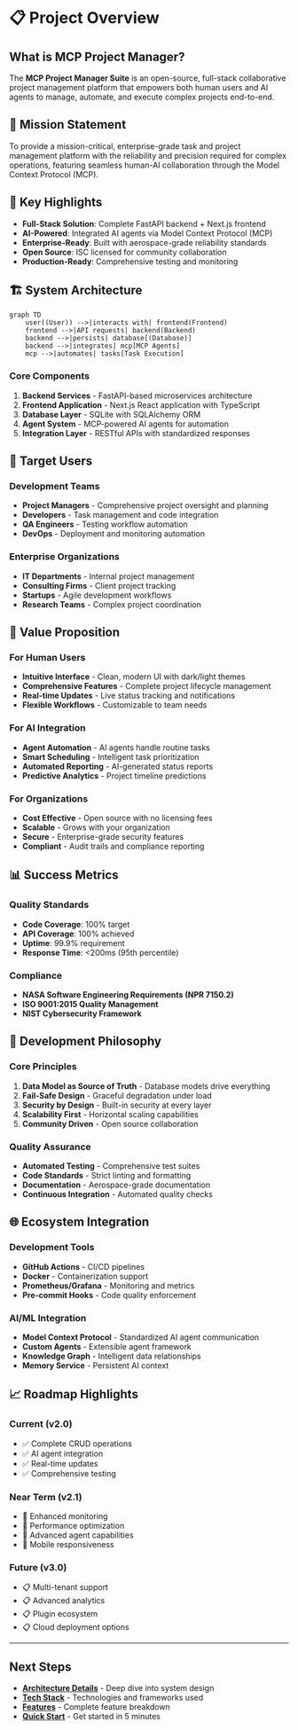 # 📋 Project Overview

## What is MCP Project Manager?

The **MCP Project Manager Suite** is an open-source, full-stack collaborative project management platform that empowers both human users and AI agents to manage, automate, and execute complex projects end-to-end.

## 🎯 Mission Statement

To provide a mission-critical, enterprise-grade task and project management platform with the reliability and precision required for complex operations, featuring seamless human-AI collaboration through the Model Context Protocol (MCP).

## 🌟 Key Highlights

- **Full-Stack Solution**: Complete FastAPI backend + Next.js frontend
- **AI-Powered**: Integrated AI agents via Model Context Protocol (MCP)
- **Enterprise-Ready**: Built with aerospace-grade reliability standards
- **Open Source**: ISC licensed for community collaboration
- **Production-Ready**: Comprehensive testing and monitoring

## 🏗️ System Architecture

```mermaid
graph TD
    user((User)) -->|interacts with| frontend(Frontend)
    frontend -->|API requests| backend(Backend)
    backend -->|persists| database[(Database)]
    backend -->|integrates| mcp[MCP Agents]
    mcp -->|automates| tasks[Task Execution]
```

### Core Components

1. **Backend Services** - FastAPI-based microservices architecture
2. **Frontend Application** - Next.js React application with TypeScript
3. **Database Layer** - SQLite with SQLAlchemy ORM
4. **Agent System** - MCP-powered AI agents for automation
5. **Integration Layer** - RESTful APIs with standardized responses

## 🎯 Target Users

### Development Teams
- **Project Managers** - Comprehensive project oversight and planning
- **Developers** - Task management and code integration
- **QA Engineers** - Testing workflow automation
- **DevOps** - Deployment and monitoring automation

### Enterprise Organizations
- **IT Departments** - Internal project management
- **Consulting Firms** - Client project tracking
- **Startups** - Agile development workflows
- **Research Teams** - Complex project coordination

## 🚀 Value Proposition

### For Human Users
- **Intuitive Interface** - Clean, modern UI with dark/light themes
- **Comprehensive Features** - Complete project lifecycle management
- **Real-time Updates** - Live status tracking and notifications
- **Flexible Workflows** - Customizable to team needs

### For AI Integration
- **Agent Automation** - AI agents handle routine tasks
- **Smart Scheduling** - Intelligent task prioritization
- **Automated Reporting** - AI-generated status reports
- **Predictive Analytics** - Project timeline predictions

### For Organizations
- **Cost Effective** - Open source with no licensing fees
- **Scalable** - Grows with your organization
- **Secure** - Enterprise-grade security features
- **Compliant** - Audit trails and compliance reporting

## 📊 Success Metrics

### Quality Standards
- **Code Coverage**: 100% target
- **API Coverage**: 100% achieved
- **Uptime**: 99.9% requirement
- **Response Time**: <200ms (95th percentile)

### Compliance
- **NASA Software Engineering Requirements (NPR 7150.2)**
- **ISO 9001:2015 Quality Management**
- **NIST Cybersecurity Framework**

## 🔄 Development Philosophy

### Core Principles
1. **Data Model as Source of Truth** - Database models drive everything
2. **Fail-Safe Design** - Graceful degradation under load
3. **Security by Design** - Built-in security at every layer
4. **Scalability First** - Horizontal scaling capabilities
5. **Community Driven** - Open source collaboration

### Quality Assurance
- **Automated Testing** - Comprehensive test suites
- **Code Standards** - Strict linting and formatting
- **Documentation** - Aerospace-grade documentation
- **Continuous Integration** - Automated quality checks

## 🌐 Ecosystem Integration

### Development Tools
- **GitHub Actions** - CI/CD pipelines
- **Docker** - Containerization support
- **Prometheus/Grafana** - Monitoring and metrics
- **Pre-commit Hooks** - Code quality enforcement

### AI/ML Integration
- **Model Context Protocol** - Standardized AI agent communication
- **Custom Agents** - Extensible agent framework
- **Knowledge Graph** - Intelligent data relationships
- **Memory Service** - Persistent AI context

## 📈 Roadmap Highlights

### Current (v2.0)
- ✅ Complete CRUD operations
- ✅ AI agent integration
- ✅ Real-time updates
- ✅ Comprehensive testing

### Near Term (v2.1)
- 🔄 Enhanced monitoring
- 🔄 Performance optimization
- 🔄 Advanced agent capabilities
- 🔄 Mobile responsiveness

### Future (v3.0)
- 📋 Multi-tenant support
- 📋 Advanced analytics
- 📋 Plugin ecosystem
- 📋 Cloud deployment options

---

## Next Steps

- **[Architecture Details](./architecture.md)** - Deep dive into system design
- **[Tech Stack](./tech-stack.md)** - Technologies and frameworks used
- **[Features](./features.md)** - Complete feature breakdown
- **[Quick Start](../02-setup/quick-start.md)** - Get started in 5 minutes 